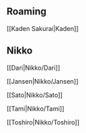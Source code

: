 ## Roaming

[[Kaden Sakurai|Kaden]]

## Nikko

[[Dari|Nikko/Dari]]


[[Jansen|Nikko/Jansen]]

[[Sato|Nikko/Sato]]

[[Tami|Nikko/Tami]]

[[Toshiro|Nikko/Toshiro]]
